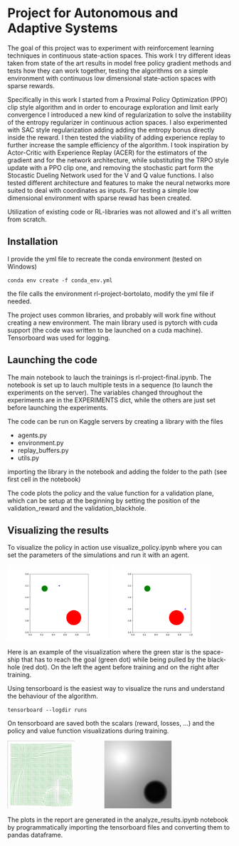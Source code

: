 # Project for Autonomous and Adaptive Systems

The goal of this project was to experiment with reinforcement learning techniques in continuous state-action spaces. 
This work I try different ideas taken from state of the art results in model free policy gradient methods and tests how they can work together, testing the algorithms on a simple environment with continuous low dimensional state-action spaces with sparse rewards. 

Specifically in this work I started from a Proximal Policy Optimization (PPO) clip style algorithm and in order to encourage exploration and limit early convergence I introduced a new kind of regularization to solve the instability of the entropy regularizer in continuous action spaces. 
I also experimented with SAC style regularization adding adding the entropy bonus directly inside the reward. I then tested the viability of adding experience replay to further increase the sample efficiency of the algorithm.
I took inspiration by Actor-Critic with Experience Replay (ACER) for the estimators of the gradient and for the network architecture, while substituting the TRPO style update with a PPO clip one, and removing the stochastic part form the Stocastic Dueling Network used for the V and Q value functions. 
I also tested different architecture and features to make the neural networks more suited to deal with coordinates as inputs.
For testing a simple low dimensional environment with sparse rewad has been created.

Utilization of existing code or RL-libraries was not allowed and it's all written from scratch.


## Installation

I provide the yml file to recreate the conda environment (tested on Windows)

```
conda env create -f conda_env.yml
```
the file calls the environment rl-project-bortolato, modify the yml file if needed.


The project uses common libraries, and probably will work fine without creating a new environment. The main library used is pytorch with cuda support (the code was written to be launched on a cuda machine). Tensorboard was used for logging.


## Launching the code

The main notebook to lauch the trainings is rl-project-final.ipynb.
The notebook is set up to lauch multiple tests in a sequence (to launch the experiments on the server). 
The variables changed throughout the experiments are in the EXPERIMENTS dict, while the others are just set before launching the experiments.

The code can be run on Kaggle servers by creating a library with the files

- agents.py
- environment.py
- replay_buffers.py
- utils.py

importing the library in the notebook and adding the folder to the path (see first cell in the notebook)

The code plots the policy and the value function for a validation plane, which can be setup at the beginning by setting the position of the validation_reward and the validation_blackhole.


## Visualizing the results

To visualize the policy in action use visualize_policy.ipynb where you can set the parameters of the simulations and run it with an agent.



<img src="resources/original.gif" width="45%"/>
<img src="resources/final.gif" width="45%"/>

Here is an example of the visualization where the green star is the space-ship that has to reach the goal (green dot) while being pulled by the black-hole (red dot). On the left the agent before training and on the right after training.

Using tensorboard is the easiest way to visualize the runs and understand the behaviour of the algorithm.

```
tensorboard --logdir runs
```

On tensorboard are saved both the scalars (reward, losses, ...) and the policy and value function visualizations during training.

<img src="resources/continuous_policy.png" width="30%"/>&nbsp;&nbsp;&nbsp;&nbsp;&nbsp;&nbsp;&nbsp;&nbsp;&nbsp;&nbsp;&nbsp;&nbsp;&nbsp;&nbsp;&nbsp;&nbsp;
<img src="resources/continuous_V.png" width="30%"/>

The plots in the report are generated in the analyze_results.ipynb notebook by programmatically importing the tensorboard files and converting them to pandas dataframe.